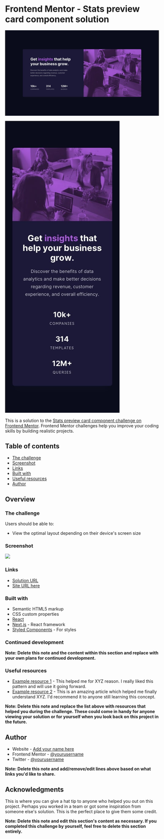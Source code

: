 # Frontend Mentor - Stats preview card component solution

![Desktop Design preview for the Stats preview card component main coding challenge](https://github.com/IkeoluwaAshade/Frontend-Mentor-Challenges/blob/main/stats-preview-card-component-main/design/desktop-design.jpg)

![Mobile design preview for the Stats preview card component main coding challenge](https://github.com/IkeoluwaAshade/Frontend-Mentor-Challenges/blob/main/stats-preview-card-component-main/design/mobile-design.jpg)

This is a solution to the [Stats preview card component challenge on Frontend Mentor](https://www.frontendmentor.io/challenges/stats-preview-card-component-8JqbgoU62). Frontend Mentor challenges help you improve your coding skills by building realistic projects. 

## Table of contents

  - [The challenge](#the-challenge)
  - [Screenshot](#screenshot)
  - [Links](#links)
  - [Built with](#built-with)
  - [Useful resources](#useful-resources)
- [Author](#author)


## Overview

### The challenge

Users should be able to:

- View the optimal layout depending on their device's screen size

### Screenshot

![](./screenshot.jpg)




### Links

- [Solution URL](https://your-solution-url.com)
- [Site URL here](https://your-live-site-url.com)



### Built with

- Semantic HTML5 markup
- CSS custom properties
- [React](https://reactjs.org/) 
- [Next.js](https://nextjs.org/) - React framework
- [Styled Components](https://styled-components.com/) - For styles












### Continued development



**Note: Delete this note and the content within this section and replace with your own plans for continued development.**

### Useful resources

- [Example resource 1](https://www.example.com) - This helped me for XYZ reason. I really liked this pattern and will use it going forward.
- [Example resource 2](https://www.example.com) - This is an amazing article which helped me finally understand XYZ. I'd recommend it to anyone still learning this concept.

**Note: Delete this note and replace the list above with resources that helped you during the challenge. These could come in handy for anyone viewing your solution or for yourself when you look back on this project in the future.**

## Author

- Website - [Add your name here](https://www.your-site.com)
- Frontend Mentor - [@yourusername](https://www.frontendmentor.io/profile/yourusername)
- Twitter - [@yourusername](https://www.twitter.com/yourusername)

**Note: Delete this note and add/remove/edit lines above based on what links you'd like to share.**

## Acknowledgments

This is where you can give a hat tip to anyone who helped you out on this project. Perhaps you worked in a team or got some inspiration from someone else's solution. This is the perfect place to give them some credit.

**Note: Delete this note and edit this section's content as necessary. If you completed this challenge by yourself, feel free to delete this section entirely.**
